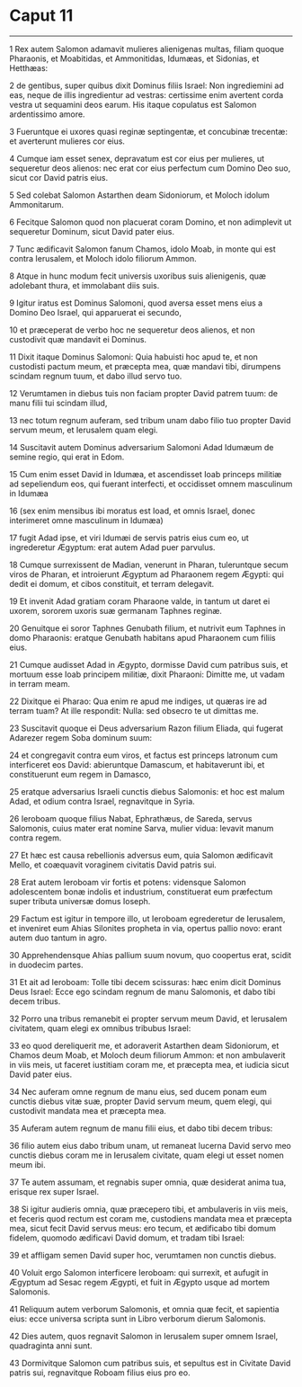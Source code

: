 # Caput 11

***

1 Rex autem Salomon adamavit mulieres alienigenas multas, filiam quoque Pharaonis, et Moabitidas, et Ammonitidas, Idumæas, et Sidonias, et Hetthæas:

2 de gentibus, super quibus dixit Dominus filiis Israel: Non ingrediemini ad eas, neque de illis ingredientur ad vestras: certissime enim avertent corda vestra ut sequamini deos earum. His itaque copulatus est Salomon ardentissimo amore.

3 Fueruntque ei uxores quasi reginæ septingentæ, et concubinæ trecentæ: et averterunt mulieres cor eius.

4 Cumque iam esset senex, depravatum est cor eius per mulieres, ut sequeretur deos alienos: nec erat cor eius perfectum cum Domino Deo suo, sicut cor David patris eius.

5 Sed colebat Salomon Astarthen deam Sidoniorum, et Moloch idolum Ammonitarum.

6 Fecitque Salomon quod non placuerat coram Domino, et non adimplevit ut sequeretur Dominum, sicut David pater eius.

7 Tunc ædificavit Salomon fanum Chamos, idolo Moab, in monte qui est contra Ierusalem, et Moloch idolo filiorum Ammon.

8 Atque in hunc modum fecit universis uxoribus suis alienigenis, quæ adolebant thura, et immolabant diis suis.

9 Igitur iratus est Dominus Salomoni, quod aversa esset mens eius a Domino Deo Israel, qui apparuerat ei secundo,

10 et præceperat de verbo hoc ne sequeretur deos alienos, et non custodivit quæ mandavit ei Dominus.

11 Dixit itaque Dominus Salomoni: Quia habuisti hoc apud te, et non custodisti pactum meum, et præcepta mea, quæ mandavi tibi, dirumpens scindam regnum tuum, et dabo illud servo tuo.

12 Verumtamen in diebus tuis non faciam propter David patrem tuum: de manu filii tui scindam illud,

13 nec totum regnum auferam, sed tribum unam dabo filio tuo propter David servum meum, et Ierusalem quam elegi.

14 Suscitavit autem Dominus adversarium Salomoni Adad Idumæum de semine regio, qui erat in Edom.

15 Cum enim esset David in Idumæa, et ascendisset Ioab princeps militiæ ad sepeliendum eos, qui fuerant interfecti, et occidisset omnem masculinum in Idumæa

16 (sex enim mensibus ibi moratus est Ioad, et omnis Israel, donec interimeret omne masculinum in Idumæa)

17 fugit Adad ipse, et viri Idumæi de servis patris eius cum eo, ut ingrederetur Ægyptum: erat autem Adad puer parvulus.

18 Cumque surrexissent de Madian, venerunt in Pharan, tuleruntque secum viros de Pharan, et introierunt Ægyptum ad Pharaonem regem Ægypti: qui dedit ei domum, et cibos constituit, et terram delegavit.

19 Et invenit Adad gratiam coram Pharaone valde, in tantum ut daret ei uxorem, sororem uxoris suæ germanam Taphnes reginæ.

20 Genuitque ei soror Taphnes Genubath filium, et nutrivit eum Taphnes in domo Pharaonis: eratque Genubath habitans apud Pharaonem cum filiis eius.

21 Cumque audisset Adad in Ægypto, dormisse David cum patribus suis, et mortuum esse Ioab principem militiæ, dixit Pharaoni: Dimitte me, ut vadam in terram meam.

22 Dixitque ei Pharao: Qua enim re apud me indiges, ut quæras ire ad terram tuam? At ille respondit: Nulla: sed obsecro te ut dimittas me.

23 Suscitavit quoque ei Deus adversarium Razon filium Eliada, qui fugerat Adarezer regem Soba dominum suum:

24 et congregavit contra eum viros, et factus est princeps latronum cum interficeret eos David: abieruntque Damascum, et habitaverunt ibi, et constituerunt eum regem in Damasco,

25 eratque adversarius Israeli cunctis diebus Salomonis: et hoc est malum Adad, et odium contra Israel, regnavitque in Syria.

26 Ieroboam quoque filius Nabat, Ephrathæus, de Sareda, servus Salomonis, cuius mater erat nomine Sarva, mulier vidua: levavit manum contra regem.

27 Et hæc est causa rebellionis adversus eum, quia Salomon ædificavit Mello, et coæquavit voraginem civitatis David patris sui.

28 Erat autem Ieroboam vir fortis et potens: vidensque Salomon adolescentem bonæ indolis et industrium, constituerat eum præfectum super tributa universæ domus Ioseph.

29 Factum est igitur in tempore illo, ut Ieroboam egrederetur de Ierusalem, et inveniret eum Ahias Silonites propheta in via, opertus pallio novo: erant autem duo tantum in agro.

30 Apprehendensque Ahias pallium suum novum, quo coopertus erat, scidit in duodecim partes.

31 Et ait ad Ieroboam: Tolle tibi decem scissuras: hæc enim dicit Dominus Deus Israel: Ecce ego scindam regnum de manu Salomonis, et dabo tibi decem tribus.

32 Porro una tribus remanebit ei propter servum meum David, et Ierusalem civitatem, quam elegi ex omnibus tribubus Israel:

33 eo quod dereliquerit me, et adoraverit Astarthen deam Sidoniorum, et Chamos deum Moab, et Moloch deum filiorum Ammon: et non ambulaverit in viis meis, ut faceret iustitiam coram me, et præcepta mea, et iudicia sicut David pater eius.

34 Nec auferam omne regnum de manu eius, sed ducem ponam eum cunctis diebus vitæ suæ, propter David servum meum, quem elegi, qui custodivit mandata mea et præcepta mea.

35 Auferam autem regnum de manu filii eius, et dabo tibi decem tribus:

36 filio autem eius dabo tribum unam, ut remaneat lucerna David servo meo cunctis diebus coram me in Ierusalem civitate, quam elegi ut esset nomen meum ibi.

37 Te autem assumam, et regnabis super omnia, quæ desiderat anima tua, erisque rex super Israel.

38 Si igitur audieris omnia, quæ præcepero tibi, et ambulaveris in viis meis, et feceris quod rectum est coram me, custodiens mandata mea et præcepta mea, sicut fecit David servus meus: ero tecum, et ædificabo tibi domum fidelem, quomodo ædificavi David domum, et tradam tibi Israel:

39 et affligam semen David super hoc, verumtamen non cunctis diebus.

40 Voluit ergo Salomon interficere Ieroboam: qui surrexit, et aufugit in Ægyptum ad Sesac regem Ægypti, et fuit in Ægypto usque ad mortem Salomonis.

41 Reliquum autem verborum Salomonis, et omnia quæ fecit, et sapientia eius: ecce universa scripta sunt in Libro verborum dierum Salomonis.

42 Dies autem, quos regnavit Salomon in Ierusalem super omnem Israel, quadraginta anni sunt.

43 Dormivitque Salomon cum patribus suis, et sepultus est in Civitate David patris sui, regnavitque Roboam filius eius pro eo.

